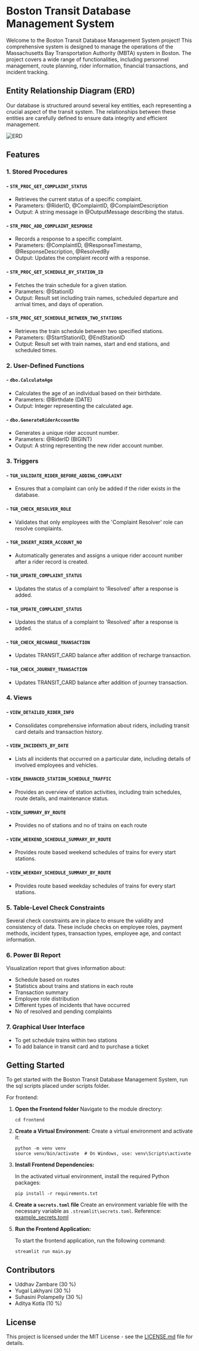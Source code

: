 # Boston Transit Database Management System

Welcome to the Boston Transit Database Management System project! This comprehensive system is designed to manage the operations of the Massachusetts Bay Transportation Authority (MBTA) system in Boston. The project covers a wide range of functionalities, including personnel management, route planning, rider information, financial transactions, and incident tracking.

## Entity Relationship Diagram (ERD)

Our database is structured around several key entities, each representing a crucial aspect of the transit system. The relationships between these entities are carefully defined to ensure data integrity and efficient management.

![ERD](https://github.com/yugallakhyani11/DMDD_PROJECT_GROUP9/blob/main/Diagrams/Final%20ERD.png)

## Features

### 1. Stored Procedures

#### - `STR_PROC_GET_COMPLAINT_STATUS`
   - Retrieves the current status of a specific complaint.
   - Parameters: @RiderID, @ComplaintID, @ComplaintDescription
   - Output: A string message in @OutputMessage describing the status.

#### - `STR_PROC_ADD_COMPLAINT_RESPONSE`
   - Records a response to a specific complaint.
   - Parameters: @ComplaintID, @ResponseTimestamp, @ResponseDescription, @ResolvedBy
   - Output: Updates the complaint record with a response.

#### - `STR_PROC_GET_SCHEDULE_BY_STATION_ID`
   - Fetches the train schedule for a given station.
   - Parameters: @StationID
   - Output: Result set including train names, scheduled departure and arrival times, and days of operation.

#### - `STR_PROC_GET_SCHEDULE_BETWEEN_TWO_STATIONS`
   - Retrieves the train schedule between two specified stations.
   - Parameters: @StartStationID, @EndStationID
   - Output: Result set with train names, start and end stations, and scheduled times.

### 2. User-Defined Functions

#### - `dbo.CalculateAge`
   - Calculates the age of an individual based on their birthdate.
   - Parameters: @Birthdate (DATE)
   - Output: Integer representing the calculated age.

#### - `dbo.GenerateRiderAccountNo`
   - Generates a unique rider account number.
   - Parameters: @RiderID (BIGINT)
   - Output: A string representing the new rider account number.

### 3. Triggers

#### - `TGR_VALIDATE_RIDER_BEFORE_ADDING_COMPLAINT`
   - Ensures that a complaint can only be added if the rider exists in the database.

#### - `TGR_CHECK_RESOLVER_ROLE`
   - Validates that only employees with the 'Complaint Resolver' role can resolve complaints.

#### - `TGR_INSERT_RIDER_ACCOUNT_NO`
   - Automatically generates and assigns a unique rider account number after a rider record is created.

#### - `TGR_UPDATE_COMPLAINT_STATUS`
   - Updates the status of a complaint to 'Resolved' after a response is added.

#### - `TGR_UPDATE_COMPLAINT_STATUS`
   - Updates the status of a complaint to 'Resolved' after a response is added.

#### - `TGR_CHECK_RECHARGE_TRANSACTION`
   - Updates TRANSIT_CARD balance after addition of recharge transaction.

#### - `TGR_CHECK_JOURNEY_TRANSACTION`
   - Updates TRANSIT_CARD balance after addition of journey transaction.


### 4. Views

#### - `VIEW_DETAILED_RIDER_INFO`
   - Consolidates comprehensive information about riders, including transit card details and transaction history.

#### - `VIEW_INCIDENTS_BY_DATE`
   - Lists all incidents that occurred on a particular date, including details of involved employees and vehicles.

#### - `VIEW_ENHANCED_STATION_SCHEDULE_TRAFFIC`
   - Provides an overview of station activities, including train schedules, route details, and maintenance status.

#### - `VIEW_SUMMARY_BY_ROUTE`
   - Provides no of stations and no of trains on each route

#### - `VIEW_WEEKEND_SCHEDULE_SUMMARY_BY_ROUTE`
   - Provides route based weekend schedules of trains for every start stations.

#### - `VIEW_WEEKDAY_SCHEDULE_SUMMARY_BY_ROUTE`
   - Provides route based weekday schedules of trains for every start stations.

### 5. Table-Level Check Constraints

Several check constraints are in place to ensure the validity and consistency of data. These include checks on employee roles, payment methods, incident types, transaction types, employee age, and contact information.

### 6. Power BI Report

   Visualization report that gives information about:
   - Schedule based on routes
   - Statistics about trains and stations in each route
   - Transaction summary 
   - Employee role distribution
   - Different types of incidents that have occurred 
   - No of resolved and pending complaints

### 7. Graphical User Interface
   - To get schedule trains within two stations
   - To add balance in transit card and to purchase a ticket



## Getting Started

To get started with the Boston Transit Database Management System, run the sql scripts placed under scripts folder.

For frontend:

1. **Open the Frontend folder**
    Navigate to the module directory:
   ```
   cd frontend
   ```

2. **Create a Virtual Environment:**
    Create a virtual environment and activate it:
   ```
   python -m venv venv
   source venv/bin/activate  # On Windows, use: venv\Scripts\activate
   ```

3. **Install Frontend Dependencies:**

   In the activated virtual environment, install the required Python packages:

   ```shell
   pip install -r requirements.txt
   ```

4. **Create a `secrets.toml` file**
    Create an environment variable file with the necessary variable as `.streamlit\secrets.toml`. Reference: [example_secrets.toml]()

5. **Run the Frontend Application:**

   To start the frontend application, run the following command:

   ```shell
   streamlit run main.py
   ```


## Contributors

- Uddhav Zambare (30 %)
- Yugal Lakhyani (30 %)
- Suhasini Polampelly (30 %)  
- Aditya Kotla (10 %)

## License

This project is licensed under the MIT License - see the [LICENSE.md](LICENSE.md) file for details.
